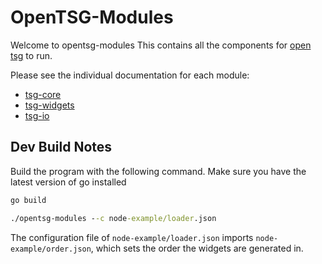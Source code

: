# OpenTSG-Modules

Welcome to opentsg-modules
This contains all the components for [open tsg](https://opentsg.studio/) to run.

Please see the individual documentation for each module:

- [tsg-core](opentsg-core/README.md)
- [tsg-widgets](opentsg-widgets/README.md)
- [tsg-io](opentsg-io/README.md)

## Dev Build Notes

Build the program with the following command.
Make sure you have the latest version of go installed

```cmd
go build
```

```cmd
./opentsg-modules --c node-example/loader.json
```

The configuration file of `node-example/loader.json` imports
`node-example/order.json`, which sets the order the widgets are generated in.
